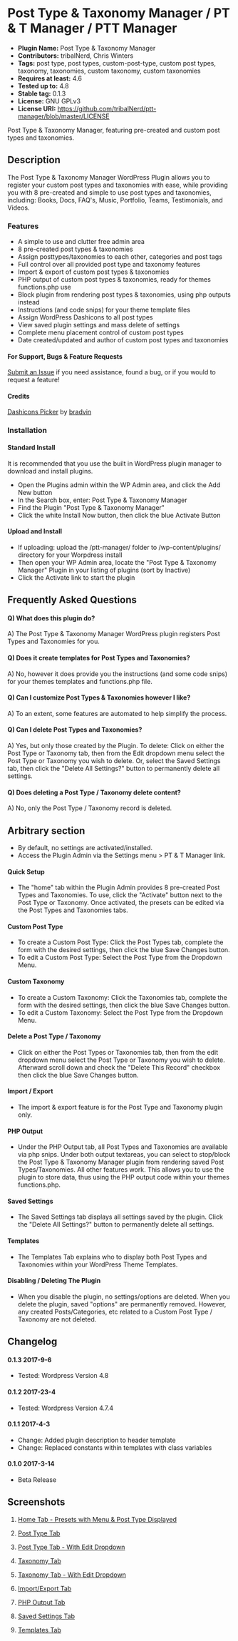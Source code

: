 # Post Type & Taxonomy Manager / PT & T Manager / PTT Manager
* **Plugin Name:** Post Type & Taxonomy Manager
* **Contributors:** tribalNerd, Chris Winters
* **Tags:** post type, post types, custom-post-type, custom post types, taxonomy, taxonomies, custom taxonomy, custom taxonomies
* **Requires at least:** 4.6
* **Tested up to:** 4.8
* **Stable tag:** 0.1.3
* **License:** GNU GPLv3
* **License URI:** https://github.com/tribalNerd/ptt-manager/blob/master/LICENSE

Post Type & Taxonomy Manager, featuring pre-created and custom post types and taxonomies.


## Description

The Post Type & Taxonomy Manager WordPress Plugin allows you to register your custom post types and taxonomies with ease, while providing you with 8 pre-created and simple to use post types and taxonomies, including: Books, Docs, FAQ's, Music, Portfolio, Teams, Testimonials, and Videos.

### Features
* A simple to use and clutter free admin area
* 8 pre-created post types & taxonomies
* Assign posttypes/taxonomies to each other, categories and post tags
* Full control over all provided post type and taxonomy features
* Import & export of custom post types & taxonomies
* PHP output of custom post types & taxonomies, ready for themes functions.php use
* Block plugin from rendering post types & taxonomies, using php outputs instead
* Instructions (and code snips) for your theme template files
* Assign WordPress Dashicons to all post types
* View saved plugin settings and mass delete of settings
* Complete menu placement control of custom post types
* Date created/updated and author of custom post types and taxonomies

#### For Support, Bugs & Feature Requests

[Submit an Issue](https://github.com/tribalNerd/my-starter-plugin/issues) if you need assistance, found a bug, or if you would to request a feature!

#### Credits

[Dashicons Picker](https://github.com/bradvin/dashicons-picker/) by [bradvin](https://github.com/bradvin)


### Installation

#### Standard Install

It is recommended that you use the built in WordPress plugin manager to download and install plugins.

* Open the Plugins admin within the WP Admin area, and click the Add New button
* In the Search box, enter: Post Type & Taxonomy Manager
* Find the Plugin "Post Type & Taxonomy Manager"
* Click the white Install Now button, then click the blue Activate Button

#### Upload and Install

* If uploading: upload the /ptt-manager/ folder to /wp-content/plugins/ directory for your Worpdress install
* Then open your WP Admin area, locate the "Post Type & Taxonomy Manager" Plugin in your listing of plugins (sort by Inactive)
* Click the Activate link to start the plugin


## Frequently Asked Questions

#### Q) What does this plugin do?

A) The Post Type & Taxonomy Manager WordPress plugin registers Post Types and Taxonomies for you.

#### Q) Does it create templates for Post Types and Taxonomies?

A) No, however it does provide you the instructions (and some code snips) for your themes templates and functions.php file.

#### Q) Can I customize Post Types & Taxonomies however I like?

A) To an extent, some features are automated to help simplify the process.

#### Q) Can I delete Post Types and Taxonomies?

A) Yes, but only those created by the Plugin. To delete: Click on either the Post Type or Taxonomy tab, then from the Edit dropdown menu select the Post Type or Taxonomy you wish to delete. Or, select the Saved Settings tab, then click the "Delete All Settings?" button to permanently delete all settings.

#### Q) Does deleting a Post Type / Taxonomy delete content?

A) No, only the Post Type / Taxonomy record is deleted.


## Arbitrary section

* By default, no settings are activated/installed.
* Access the Plugin Admin via the Settings menu > PT & T Manager link.

#### Quick Setup

* The "home" tab within the Plugin Admin provides 8 pre-created Post Types and Taxonomies. To use, click the "Activate" button next to the Post Type or Taxonomy. Once activated, the presets can be edited via the Post Types and Taxonomies tabs.

#### Custom Post Type

* To create a Custom Post Type: Click the Post Types tab, complete the form with the desired settings, then click the blue Save Changes button.
* To edit a Custom Post Type: Select the Post Type from the Dropdown Menu.

#### Custom Taxonomy

* To create a Custom Taxonomy:  Click the Taxonomies tab, complete the form with the desired settings, then click the blue Save Changes button.
* To edit a Custom Taxonomy: Select the Post Type from the Dropdown Menu.

#### Delete a Post Type / Taxonomy

* Click on either the Post Types or Taxonomies tab, then from the edit dropdown menu select the Post Type or Taxonomy you wish to delete. Afterward scroll down and check the "Delete This Record" checkbox then click the blue Save Changes button.

#### Import / Export

* The import & export feature is for the Post Type and Taxonomy plugin only.

#### PHP Output

* Under the PHP Output tab, all Post Types and Taxonomies are available via php snips. Under both output textareas, you can select to stop/block the Post Type & Taxonomy Manager plugin from rendering saved Post Types/Taxonomies. All other features work. This allows you to use the plugin to store data, thus using the PHP output code within your themes functions.php.

#### Saved Settings

* The Saved Settings tab displays all settings saved by the plugin. Click the "Delete All Settings?" button to permanently delete all settings.

#### Templates

* The Templates Tab explains who to display both Post Types and Taxonomies within your WordPress Theme Templates.

#### Disabling / Deleting The Plugin

* When you disable the plugin, no settings/options are deleted. When you delete the plugin, saved "options" are permanently removed. However, any created Posts/Categories, etc related to a Custom Post Type / Taxonomy are not deleted.


## Changelog

#### 0.1.3 2017-9-6

* Tested: Wordpress Version 4.8

#### 0.1.2 2017-23-4

* Tested: Wordpress Version 4.7.4

#### 0.1.1 2017-4-3

* Change: Added plugin description to header template
* Change: Replaced constants within templates with class variables

#### 0.1.0 2017-3-14

* Beta Release


## Screenshots

1. [Home Tab - Presets with Menu & Post Type Displayed](https://github.com/tribalNerd/ptt-manager/blob/master/svn/assets/screenshot-1.png)

2. [Post Type Tab](https://github.com/tribalNerd/ptt-manager/blob/master/svn/assets/screenshot-2.png)

3. [Post Type Tab - With Edit Dropdown](https://github.com/tribalNerd/ptt-manager/blob/master/svn/assets/screenshot-3.png)

4. [Taxonomy Tab](https://github.com/tribalNerd/ptt-manager/blob/master/svn/assets/screenshot-4.png)

5. [Taxonomy Tab - With Edit Dropdown](https://github.com/tribalNerd/ptt-manager/blob/master/svn/assets/screenshot-5.png)

6. [Import/Export Tab](https://github.com/tribalNerd/ptt-manager/blob/master/svn/assets/screenshot-6.png)

7. [PHP Output Tab](https://github.com/tribalNerd/ptt-manager/blob/master/svn/assets/screenshot-7.png)

8. [Saved Settings Tab](https://github.com/tribalNerd/ptt-manager/blob/master/svn/assets/screenshot-8.png)

9. [Templates Tab](https://github.com/tribalNerd/ptt-manager/blob/master/svn/assets/screenshot-9.png)
